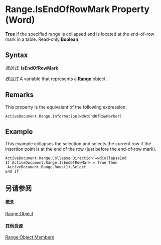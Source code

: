 
# Range.IsEndOfRowMark Property (Word)

 **True** if the specified range is collapsed and is located at the end-of-row mark in a table. Read-only **Boolean**.


## Syntax

 _表达式_. **IsEndOfRowMark**

 _表达式_ A variable that represents a **[Range](15a7a1c4-5f3f-5b6e-60e9-29688de3f274.md)** object.


## Remarks

This property is the equivalent of the following expression:


```
ActiveDocument.Range.Information(wdAtEndOfRowMarker)
```


## Example

This example collapses the selection and selects the current row if the insertion point is at the end of the row (just before the end-of-row mark).


```
ActiveDocument.Range.Collapse Direction:=wdCollapseEnd 
If ActiveDocument.Range.IsEndOfRowMark = True Then 
 ActiveDocument.Range.Rows(1).Select 
End If
```


## 另请参阅


#### 概念


[Range Object](15a7a1c4-5f3f-5b6e-60e9-29688de3f274.md)
#### 其他资源


[Range Object Members](http://msdn.microsoft.com/library/3c4a36d9-2a80-5aaf-827b-275a52bfa193%28Office.15%29.aspx)